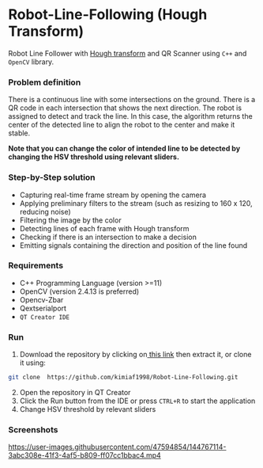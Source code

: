 # Robot-Line-Following (Hough Transform)

Robot Line Follower with [ Hough transform](https://docs.opencv.org/3.0-beta/doc/py_tutorials/py_imgproc/py_houghlines/py_houghlines.html " Hough transform") and QR Scanner using `C++` and `OpenCV` library.

### Problem definition
There is a continuous line with some intersections on the ground. There is a QR code in each intersection that shows the next direction. The robot is assigned to detect and track the line. In this case, the algorithm returns the center of the detected line to align the robot to the center and make it stable.
 
**Note that you can change the color of intended line to be detected by changing the HSV threshold using relevant sliders.**



### Step-by-Step solution

- Capturing real-time frame stream by opening the camera
- Applying preliminary filters to the stream (such as resizing to 160 x 120, reducing noise)
- Filtering the image by the color
- Detecting lines of each frame with Hough transform
- Checking if there is an intersection to make a decision
- Emitting signals containing the direction and position of the line found


 
### Requirements
- C++ Programming Language (version >=11)
- OpenCV (version 2.4.13 is preferred)
- Opencv-Zbar
- Qextserialport
- `QT Creator IDE`



### Run


1. Download the repository by clicking on[ this link](https://github.com/kimiaf1998/Robot-Line-Following/archive/refs/heads/master.zip " this link") then extract it, or clone it using:
```bash
git clone  https://github.com/kimiaf1998/Robot-Line-Following.git
```

2. Open the repository in QT Creator
3. Click the Run button from the IDE or press `CTRL+R` to start the application
4. Change HSV threshold by relevant sliders




### Screenshots


https://user-images.githubusercontent.com/47594854/144767114-3abc308e-41f3-4af5-b809-ff07cc1bbac4.mp4

